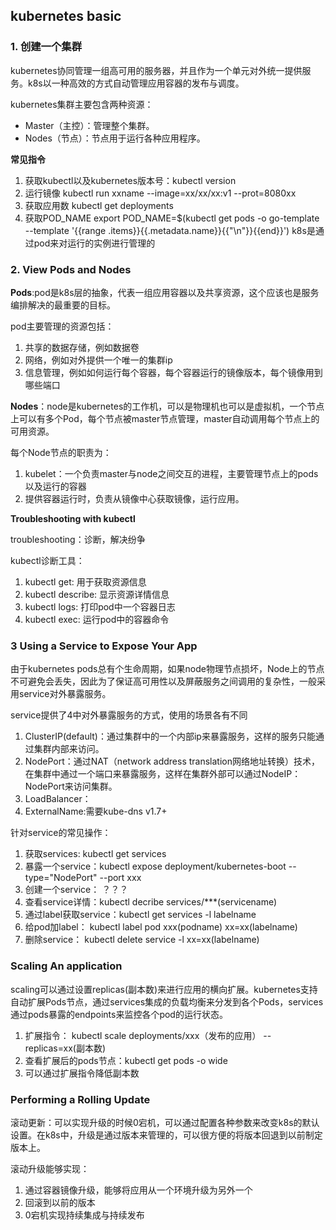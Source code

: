 ## kubernetes basic 

### 1. 创建一个集群

kubernetes协同管理一组高可用的服务器，并且作为一个单元对外统一提供服务。k8s以一种高效的方式自动管理应用容器的发布与调度。

kubernetes集群主要包含两种资源：

* Master（主控）：管理整个集群。
* Nodes（节点）：节点用于运行各种应用程序。


**常见指令**

1. 获取kubectl以及kubernetes版本号：kubectl version
2. 运行镜像 kubectl run xxname --image=xx/xx/xx:v1 --prot=8080xx
3. 获取应用数  kubectl get deployments
4. 获取POD_NAME export POD_NAME=$(kubectl get pods -o go-template --template '{{range .items}}{{.metadata.name}}{{"\n"}}{{end}}') k8s是通过pod来对运行的实例进行管理的

### 2. View Pods and Nodes

**Pods**:pod是k8s层的抽象，代表一组应用容器以及共享资源，这个应该也是服务编排解决的最重要的目标。

pod主要管理的资源包括：

1. 共享的数据存储，例如数据卷
2. 网络，例如对外提供一个唯一的集群ip
3. 信息管理，例如如何运行每个容器，每个容器运行的镜像版本，每个镜像用到哪些端口


**Nodes**：node是kubernetes的工作机，可以是物理机也可以是虚拟机，一个节点上可以有多个Pod，每个节点被master节点管理，master自动调用每个节点上的可用资源。

每个Node节点的职责为：

1. kubelet：一个负责master与node之间交互的进程，主要管理节点上的pods以及运行的容器
2. 提供容器运行时，负责从镜像中心获取镜像，运行应用。

**Troubleshooting with kubectl**

troubleshooting：诊断，解决纷争

kubectl诊断工具：

1. kubectl get: 用于获取资源信息
2. kubectl describe: 显示资源详情信息
3. kubectl logs: 打印pod中一个容器日志
4. kubectl exec: 运行pod中的容器命令

### 3 Using a Service to Expose Your App

由于kubernetes pods总有个生命周期，如果node物理节点损坏，Node上的节点不可避免会丢失，因此为了保证高可用性以及屏蔽服务之间调用的复杂性，一般采用service对外暴露服务。

service提供了4中对外暴露服务的方式，使用的场景各有不同

1. ClusterIP(default)：通过集群中的一个内部ip来暴露服务，这样的服务只能通过集群内部来访问。
2. NodePort：通过NAT（network address translation网络地址转换）技术，在集群中通过一个端口来暴露服务，这样在集群外部可以通过NodeIP：NodePort来访问集群。
3. LoadBalancer：
4. ExternalName:需要kube-dns v1.7+

针对service的常见操作：

1. 获取services: kubectl get services
2. 暴露一个service：kubectl expose deployment/kubernetes-boot --type="NodePort" --port xxx
3. 创建一个service： ？？？
4. 查看service详情：kubectl decribe services/***(servicename)
5. 通过label获取service：kubectl get services -l labelname
6. 给pod加label： kubectl label pod xxx(podname) xx=xx(labelname)
7. 删除service： kubectl delete service -l xx=xx(labelname)

### Scaling An application

scaling可以通过设置replicas(副本数)来进行应用的横向扩展。kubernetes支持自动扩展Pods节点，通过services集成的负载均衡来分发到各个Pods，services通过pods暴露的endpoints来监控各个pod的运行状态。

1. 扩展指令： kubectl scale deployments/xxx（发布的应用） --replicas=xx(副本数)
2. 查看扩展后的pods节点：kubectl get pods -o wide
3. 可以通过扩展指令降低副本数

### Performing a Rolling Update

滚动更新：可以实现升级的时候0宕机，可以通过配置各种参数来改变k8s的默认设置。在k8s中，升级是通过版本来管理的，可以很方便的将版本回退到以前制定版本上。

滚动升级能够实现：

1. 通过容器镜像升级，能够将应用从一个环境升级为另外一个
2. 回滚到以前的版本
3. 0宕机实现持续集成与持续发布
